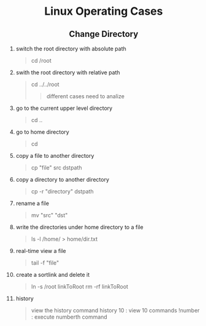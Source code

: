 # <center>Linux Operating Cases</center>

## <center>Change Directory</center>

1. switch the root directory with absolute path
    
    >cd /root
    
2. swith the root directory with relative path
   >cd ../../root
   >
   >>different cases need to analize
3. go to the current upper level directory
   
   >cd ..
4. go to home directory
   
   >cd
5. copy a file to another directory
   
   >cp "file" src dstpath
6. copy a directory to another directory
   
   > cp -r "directory" dstpath
7. rename a file 
   
   >mv "src" "dst"
8. write the directories under home directory to a file
   
   >ls -l /home/ > home/dir.txt
9.  real-time view a file
    
    >tail -f "file"
10. create a sortlink and delete it
    >ln -s /root linkToRoot
    >rm -rf linkToRoot
11. history
    >view the history command
    >history 10 : view 10 commands
    >!number  : execute numberth command